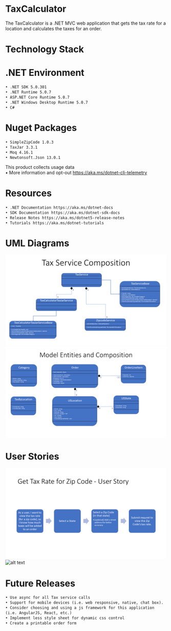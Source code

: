 # TaxCalculator
The TaxCalculator is a .NET MVC web application that gets the tax rate for a location and calculates the taxes for an order.

# Technology Stack
# .NET Environment
    • .NET SDK 5.0.301
    • .NET Runtime 5.0.7
    • ASP.NET Core Runtime 5.0.7
    • .NET Windows Desktop Runtime 5.0.7
    • C#

# Nuget Packages
    • SimpleZipCode 1.0.3
    • TaxJar 3.3.1
    • Moq 4.16.1
    • Newtonsoft.Json 13.0.1

This product collects usage data\
    • More information and opt-out https://aka.ms/dotnet-cli-telemetry

# Resources
    • .NET Documentation https://aka.ms/dotnet-docs
    • SDK Documentation https://aka.ms/dotnet-sdk-docs
    • Release Notes https://aka.ms/dotnet5-release-notes
    • Tutorials https://aka.ms/dotnet-tutorials

# UML Diagrams
![alt text](https://github.com/jshoffner29/TaxCalculator/blob/master/TaxCalculator.Service/Tax%20Service%20Composition.PNG?raw=true)
![alt text](https://github.com/jshoffner29/TaxCalculator/blob/master/TaxCalculator.Service/Model%20Entities%20and%20Composition.PNG?raw=true)

# User Stories
![alt text](https://github.com/jshoffner29/TaxCalculator/blob/master/TaxCalculator.Service/Get%20Tax%20Rate%20for%20Zip%20Code%20-%20User%20Story.PNG?raw=true)
![alt text](https://github.com/jshoffner29/TaxCalculator/blob/master/TaxCalculator.Service/Get%20Taxes%20for%20an%20Order%20–%20User%20Story.PNG?raw=true)

# Future Releases
    • Use async for all Tax service calls
    • Support for mobile devices (i.e. web responsive, native, chat box).
    • Consider choosing and using a js framework for this application (i.e. AngularJS, React, etc.)
    • Implement less style sheet for dynamic css control
    • Create a printable order form
